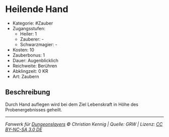# Heilende Hand

- Kategorie: #Zauber
- Zugangsstufen:
  - Heiler: 1
  - Zauberer: -
  - Schwarzmagier: -
- Kosten: 10
- Zauberbonus: 1
- Dauer: Augenblicklich
- Reichweite: Berühren
- Abklingzeit: 0 KR
- Art: Zaubern

## Beschreibung

Durch Hand auflegen wird bei dem Ziel Lebenskraft in Höhe des Probenergebnisses geheilt.

---

_Fanwerk für [Dungeonslayers](https://www.dungeonslayers.net/) © Christian Kennig | Quelle: GRW | Lizenz: [CC BY-NC-SA 3.0 DE](https://creativecommons.org/licenses/by-nc-sa/3.0/de/)_
